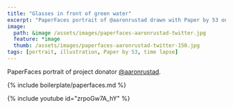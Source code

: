 ```yaml
---
title: "Glasses in front of green water"
excerpt: "PaperFaces portrait of @aaronrustad drawn with Paper by 53 on an iPad."
image: 
  path: &image /assets/images/paperfaces-aaronrustad-twitter.jpg 
  feature: *image
  thumb: /assets/images/paperfaces-aaronrustad-twitter-150.jpg
tags: [portrait, illustration, Paper by 53, time lapse]
---
```


PaperFaces portrait of project donator [@aaronrustad](http://twitter.com/aaronrustad).

{% include boilerplate/paperfaces.md %}

{% include youtube id="zrpoGw7A_hY" %}
